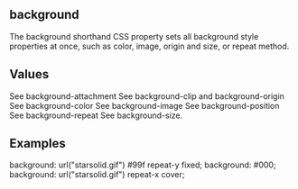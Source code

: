 ## background

The background shorthand CSS property sets all background style properties at once, such as color, image, origin and size, or repeat method.

## Values

<attachment>
See background-attachment

<box>
See background-clip and background-origin

<background-color>
See background-color

<bg-image>
See background-image

<position>
See background-position

<repeat-style>
See background-repeat

<bg-size>
See background-size.


## Examples

background: url("starsolid.gif") #99f repeat-y fixed;
background: #000;
background: url("starsolid.gif") repeat-x cover;
